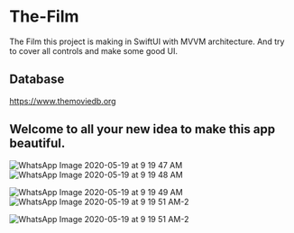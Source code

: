 # The-Film
The Film this project is making in SwiftUI with MVVM architecture. And try to cover all controls and make some good UI. 

## Database 
https://www.themoviedb.org

## Welcome to all your new idea to make this app beautiful. 

![WhatsApp Image 2020-05-19 at 9 19 47 AM](https://user-images.githubusercontent.com/16661905/151115048-f6ea6e09-06e0-477e-b534-efe7ec194c90.png)  ![WhatsApp Image 2020-05-19 at 9 19 48 AM](https://user-images.githubusercontent.com/16661905/151115061-05590afb-f9b1-48fd-92f9-f3bdb17503de.png)

![WhatsApp Image 2020-05-19 at 9 19 49 AM](https://user-images.githubusercontent.com/16661905/82290161-dfc31d00-99c3-11ea-8a66-b268dea11b02.jpeg)  ![WhatsApp Image 2020-05-19 at 9 19 51 AM-2](https://user-images.githubusercontent.com/16661905/82290180-ea7db200-99c3-11ea-9ee9-31dbdeb98fe1.jpeg)

![WhatsApp Image 2020-05-19 at 9 19 51 AM-2](https://user-images.githubusercontent.com/16661905/82290061-a9859d80-99c3-11ea-89f5-c8eeca924fc8.jpeg)


